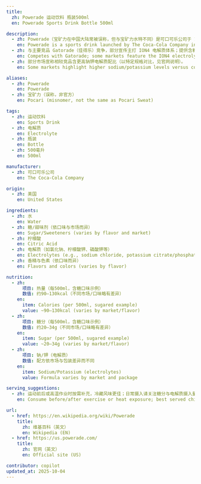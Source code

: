 ```yaml
---
title:
  zh: Powerade 运动饮料 瓶装500ml
  en: Powerade Sports Drink Bottle 500ml

description:
  - zh: Powerade（宝矿力在中国大陆常被误称，但与宝矿力水特不同）是可口可乐公司于 1988 年推出的运动饮料品牌，主打电解质补给与运动场景。
    en: Powerade is a sports drink launched by The Coca-Cola Company in 1988, formulated for electrolyte replenishment during sports and exercise.
  - zh: 与主要竞品 Gatorade（佳得乐）竞争，部分宣传主打 ION4 电解质体系；提供含糖与零糖（Zero）等多种版本。
    en: Competes with Gatorade; some markets feature the ION4 electrolyte system; available in sugared and zero-sugar variants.
  - zh: 部分市场宣称相较竞品含更高钠钾电解质配比（以特定规格对比，见官网说明）。
    en: Some markets highlight higher sodium/potassium levels versus competitors for specific pack sizes (see official site).

aliases:
  - zh: Powerade
    en: Powerade
  - zh: 宝矿力（误称，非官方）
    en: Pocari (misnomer, not the same as Pocari Sweat)

tags:
  - zh: 运动饮料
    en: Sports Drink
  - zh: 电解质
    en: Electrolyte
  - zh: 瓶装
    en: Bottle
  - zh: 500毫升
    en: 500ml

manufacturer:
  - zh: 可口可乐公司
    en: The Coca-Cola Company

origin:
  - zh: 美国
    en: United States

ingredients:
  - zh: 水
    en: Water
  - zh: 糖/甜味剂（依口味与市场而异）
    en: Sugar/Sweeteners (varies by flavor and market)
  - zh: 柠檬酸
    en: Citric Acid
  - zh: 电解质（如氯化钠、柠檬酸钾、磷酸钾等）
    en: Electrolytes (e.g., sodium chloride, potassium citrate/phosphate)
  - zh: 香精与色素（依口味而异）
    en: Flavors and colors (varies by flavor)

nutrition:
  - zh:
      项目: 热量（每500ml，含糖口味示例）
      数值: 约90–130kcal（不同市场/口味略有差异）
    en:
      item: Calories (per 500ml, sugared example)
      value: ~90–130kcal (varies by market/flavor)
  - zh:
      项目: 糖分（每500ml，含糖口味示例）
      数值: 约20–34g（不同市场/口味略有差异）
    en:
      item: Sugar (per 500ml, sugared example)
      value: ~20–34g (varies by market/flavor)
  - zh:
      项目: 钠/钾（电解质）
      数值: 配方依市场与包装差异而不同
    en:
      item: Sodium/Potassium (electrolytes)
      value: Formula varies by market and package

serving_suggestions:
  - zh: 运动前后或高温作业时按需补充，冷藏风味更佳；日常摄入请关注糖分与电解质摄入量。
    en: Consume before/after exercise or heat exposure; best served chilled; be mindful of sugar and electrolyte intake in daily use.

url:
  - href: https://en.wikipedia.org/wiki/Powerade
    title:
      zh: 维基百科（英文）
      en: Wikipedia (EN)
  - href: https://us.powerade.com/
    title:
      zh: 官网（英文）
      en: Official site (US)

contributor: copilot
updated_at: 2025-10-04
---
```

